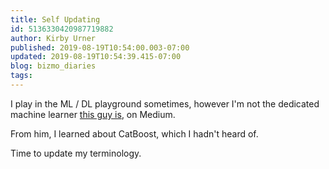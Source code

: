 ```yaml
---
title: Self Updating
id: 5136330420987719882
author: Kirby Urner
published: 2019-08-19T10:54:00.003-07:00
updated: 2019-08-19T10:54:39.415-07:00
blog: bizmo_diaries
tags: 
---
```


I play in the ML / DL playground sometimes, however I'm not the dedicated machine learner [this guy is](https://towardsdatascience.com/6-techniques-which-help-me-study-machine-learning-five-days-per-week-fb3e889fad80), on Medium.

From him, I learned about CatBoost, which I hadn't heard of.

Time to update my terminology.
